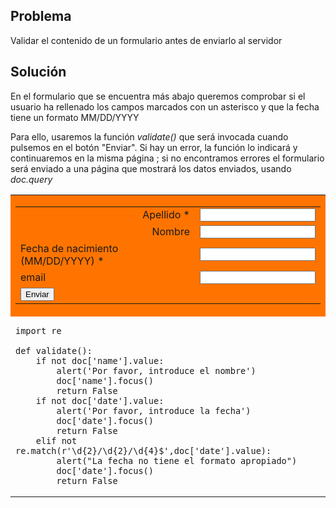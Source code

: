 Problema
--------

Validar el contenido de un formulario antes de enviarlo al servidor


Solución
--------

En el formulario que se encuentra más abajo queremos comprobar si el usuario ha rellenado los campos marcados con un asterisco y que la fecha tiene un formato MM/DD/YYYY

Para ello, usaremos la función _validate()_  que será invocada cuando pulsemos en el botón "Enviar". Si hay un error, la función lo indicará y continuaremos en la misma página ; si no encontramos errores el formulario será enviado a una página que mostrará los datos enviados, usando _doc.query_

<table width="100%">
<tr>

<td style="background-color:#FF7400;text-align:center;">

<form action="cookbook/echo.html" id="myform">

<table cellpadding=5>
<tr>
<td align="right">Apellido *</td>
<td><INPUT id="name" name="name"></td>
</tr>
<tr>
<td align="right">Nombre</td>
<td><INPUT id="firstname" name="firstname"></td>
</tr>
<tr>
<td>Fecha de nacimiento (MM/DD/YYYY) * </td>
<td><INPUT id="date" name="date"></td>
</tr>
<tr>
<td>email</td>
<td><INPUT id="mail" name="mail"></td>
</tr>
<tr>
<td colspan=2><INPUT type="submit" value="Enviar" onclick="return validate()"></td>
</tr>
</table>

</td>
</tr>

<tr>
<td style="width:40%;padding-right:10px;" id="py_source">

    import re
    
    def validate():
        if not doc['name'].value:
            alert('Por favor, introduce el nombre')
            doc['name'].focus()
            return False
        if not doc['date'].value:
            alert('Por favor, introduce la fecha')
            doc['date'].focus()
            return False
        elif not re.match(r'\d{2}/\d{2}/\d{4}$',doc['date'].value):
            alert("La fecha no tiene el formato apropiado")
            doc['date'].focus()
            return False
            
</td>
</tr>
</table>
</form>

<script type="text/python3">
src = doc['py_source'].text
exec(src)
</script>
